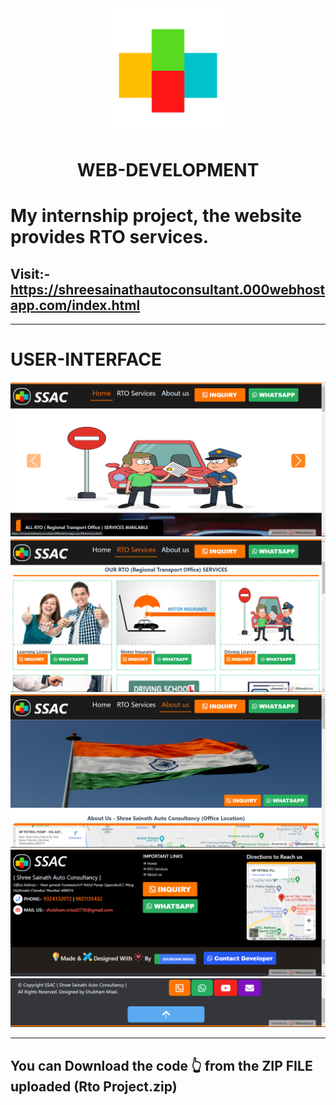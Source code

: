 <div align="center" >
  <img src="brandLogoogg1.png" style="height:200px;width:200px;">
</div>
<h1 align="center">
  WEB-DEVELOPMENT
  </h1>
<h1>
My internship project, the website provides RTO services.
</h1>
<h2>
  Visit:-
<a href="https://shreesainathautoconsultant.000webhostapp.com/index.html" target="_blank" >https://shreesainathautoconsultant.000webhostapp.com/index.html</a>
</h2>
<hr>
<h1>USER-INTERFACE</h1>
<img src="home.png" alt="homepage" title="homepage">
<img src="services.png" alt="rtoservicespage" title="rtoservicespage">
<img src="about.png" alt="aboutpage" title="aboutpage">
<img src="f1.png" alt="fotter" title="fotter" >
<img src="f2.png" alt="fotter" title="fotter">
<hr>
<h2>You can Download the code 👆 from the ZIP FILE uploaded (Rto Project.zip)</h2>

